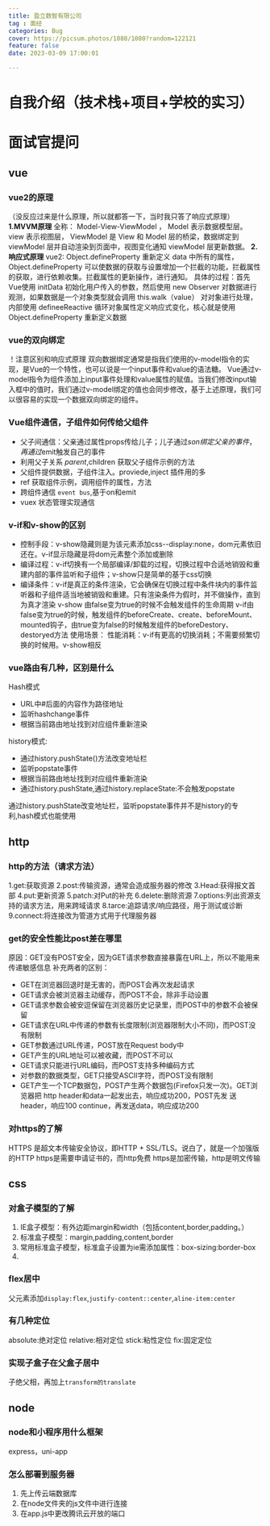 ```yaml
---
title: 盈立数智有限公司
tag : 面经
categories: Bug
cover: https://picsum.photos/1080/1080?random=122121
feature: false
date: 2023-03-09 17:00:01

---
```

# 自我介绍（技术栈+项目+学校的实习）

# 面试官提问
## vue
### vue2的原理
（没反应过来是什么原理，所以就都答一下，当时我只答了响应式原理）
**1.MVVM原理**
全称： Model-View-ViewModel ， Model 表示数据模型层。 view 表示视图层， ViewModel 是 View 和 Model 层的桥梁，数据绑定到 viewModel 层并自动渲染到页面中，视图变化通知 viewModel 层更新数据。
**2.响应式原理**
vue2: Object.defineProperty 重新定义 data 中所有的属性， Object.defineProperty 可以使数据的获取与设置增加一个拦截的功能，拦截属性的获取，进行依赖收集。拦截属性的更新操作，进行通知。
具体的过程：首先Vue使用 initData 初始化用户传入的参数，然后使用  new Observer 对数据进行观测，如果数据是一个对象类型就会调用 this.walk（value） 对对象进行处理，内部使用  defineeReactive  循环对象属性定义响应式变化，核心就是使用 Object.defineProperty 重新定义数据

### vue的双向绑定
！注意区别和响应式原理
双向数据绑定通常是指我们使用的v-model指令的实现，是Vue的一个特性，也可以说是一个input事件和value的语法糖。 Vue通过v-model指令为组件添加上input事件处理和value属性的赋值。当我们修改input输入框中的值时，我们通过v-model绑定的值也会同步修改，基于上述原理，我们可以很容易的实现一个数据双向绑定的组件。
### Vue组件通信，子组件如何传给父组件
- 父子间通信：父亲通过属性props传给儿子；儿子通过$son 绑定父亲的事件，再通过$emit触发自己的事件
- 利用父子关系 $parent,$children 获取父子组件示例的方法
- 父组件提供数据，子组件注入。proviede,inject 插件用的多
- ref 获取组件示例，调用组件的属性，方法
- 跨组件通信 `event bus`,基于on和emit
- vuex 状态管理实现通信

### v-if和v-show的区别
- 控制手段：v-show隐藏则是为该元素添加css--display:none，dom元素依旧还在。v-if显示隐藏是将dom元素整个添加或删除
- 编译过程：v-if切换有一个局部编译/卸载的过程，切换过程中合适地销毁和重建内部的事件监听和子组件；v-show只是简单的基于css切换
- 编译条件：v-if是真正的条件渲染，它会确保在切换过程中条件块内的事件监听器和子组件适当地被销毁和重建。只有渲染条件为假时，并不做操作，直到为真才渲染
v-show 由false变为true的时候不会触发组件的生命周期
v-if由false变为true的时候，触发组件的beforeCreate、create、beforeMount、mounted钩子，由true变为false的时候触发组件的beforeDestory、destoryed方法
使用场景：
性能消耗：v-if有更高的切换消耗；不需要频繁切换的时候用。v-show相反

### vue路由有几种，区别是什么
Hash模式
- URL中#后面的内容作为路径地址
- 监听hashchange事件
- 根据当前路由地址找到对应组件重新渲染

history模式:
- 通过history.pushState()方法改变地址栏
- 监听popstate事件
- 根据当前路由地址找到对应组件重新渲染
- 通过history.pushState,通过history.replaceState:不会触发popstate

通过history.pushState改变地址栏，监听popstate事件并不是history的专利,hash模式也能使用

## http
### http的方法（请求方法）
1.get:获取资源
2.post:传输资源，通常会造成服务器的修改
3.Head:获得报文首部
4.put:更新资源
5.patch:对Put的补充
6.delete:删除资源
7.options:列出资源支持的请求方法，用来跨域请求
8.tarce:追踪请求/响应路径，用于测试或诊断
9.connect:将连接改为管道方式用于代理服务器
### get的安全性能比post差在哪里
原因：GET没有POST安全，因为GET请求参数直接暴露在URL上，所以不能用来传递敏感信息
补充两者的区别：
- GET在浏览器回退时是无害的，而POST会再次发起请求
- GET请求会被浏览器主动缓存，而POST不会，除非手动设置
- GET请求参数会被安逗保留在浏览器历史记录里，而POST中的参数不会被保留
- GET请求在URL中传递的参数有长度限制(浏览器限制大小不同)，而POST没有限制
- GET参数通过URL传递，POST放在Request body中
- GET产生的URL地址可以被收藏，而POST不可以
- GET请求只能进行URL编码，而POST支持多种编码方式
- 对参数的数据类型，GET只接受ASCII字符，而POST没有限制
- GET产生一个TCP数据包，POST产生两个数据包(Firefox只发一次)。GET浏览器把 http header和data一起发出去，响应成功200，POST先发 送header，响应100 continue，再发送data，响应成功200
### 对https的了解
HTTPS 是超文本传输安全协议，即HTTP + SSL/TLS。说白了，就是一个加强版的HTTP
https是需要申请证书的，而http免费
https是加密传输，http是明文传输
## css
### 对盒子模型的了解
1. IE盒子模型：有外边距margin和width（包括content,border,padding。）
2. 标准盒子模型：margin,padding,content,border
3. 常用标准盒子模型，标准盒子设置为ie需添加属性：box-sizing:border-box
4. 
### flex居中
父元素添加`display:flex`,`justify-content::center`,`aline-item:center`

### 有几种定位
absolute:绝对定位
relative:相对定位
stick:粘性定位
fix:固定定位

### 实现子盒子在父盒子居中
子绝父相，再加上`transform的translate`

## node
### node和小程序用什么框架
express，uni-app

### 怎么部署到服务器
1. 先上传云端数据库
2. 在node文件夹的js文件中进行连接
3. 在app.js中更改腾讯云开放的端口